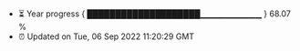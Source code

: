 - ⏳ Year progress { ████████████████████▁▁▁▁▁▁▁▁▁▁ } 68.07 %
- ⏰ Updated on Tue, 06 Sep 2022 11:20:29 GMT

